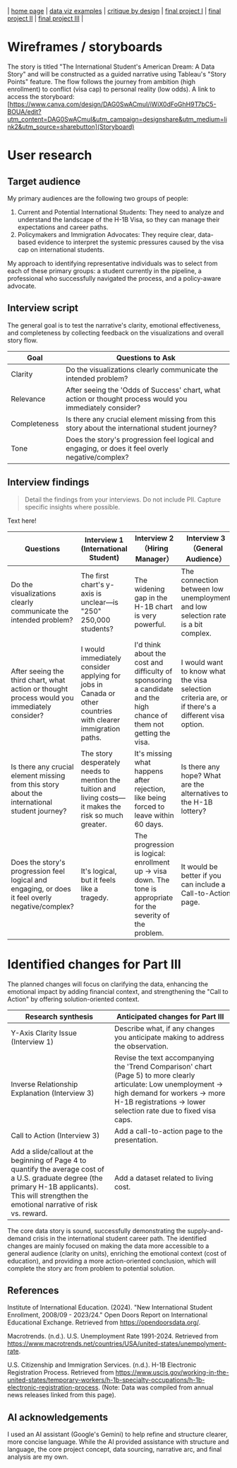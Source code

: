 | [home page](https://cmustudent.github.io/tswd-portfolio-templates/) | [data viz examples](dataviz-examples) | [critique by design](critique-by-design) | [final project I](final-project-part-one) | [final project II](final-project-part-two) | [final project III](final-project-part-three) |

# Wireframes / storyboards
The story is titled "The International Student's American Dream: A Data Story" and will be constructed as a guided narrative using Tableau's "Story Points" feature. The flow follows the journey from ambition (high enrollment) to conflict (visa cap) to personal reality (low odds).
A link to access the storyboard: [https://www.canva.com/design/DAG0SwACmuI/iWiX0dFoGhH9T7bC5-BOUA/edit?utm_content=DAG0SwACmuI&utm_campaign=designshare&utm_medium=link2&utm_source=sharebutton](Storyboard)

# User research 
## Target audience
My primary audiences are the following two groups of people:
1. Current and Potential International Students: They need to analyze and understand the landscape of the H-1B Visa, so they can manage their expectations and career paths.
2. Policymakers and Immigration Advocates: They require clear, data-based evidence to interpret the systemic pressures caused by the visa cap on international students.

My approach to identifying representative individuals was to select from each of these primary groups: a student currently in the pipeline, a professional who successfully navigated the process, and a policy-aware advocate.

## Interview script
The general goal is to test the narrative's clarity, emotional effectiveness, and completeness by collecting feedback on the visualizations and overall story flow.

| Goal | Questions to Ask |
|------|------------------|
|Clarity|Do the visualizations clearly communicate the intended problem?|
|Relevance|After seeing the 'Odds of Success' chart, what action or thought process would you immediately consider?|
|Completeness|Is there any crucial element missing from this story about the international student journey?|
|Tone|Does the story's progression feel logical and engaging, or does it feel overly negative/complex?|

## Interview findings
> Detail the findings from your interviews.  Do not include PII.  Capture specific insights where possible.

Text here!

| Questions               | Interview 1 (International Student) | Interview 2（Hiring Manager） | Interview 3（General Audience） |
|-------------------------|--------------------------------|-------------|-------------|
|Do the visualizations clearly communicate the intended problem?|The first chart's y-axis is unclear—is "250" 250,000 students?|The widening gap in the H-1B chart is very powerful.|The connection between low unemployment and low selection rate is a bit complex.|
|After seeing the third chart, what action or thought process would you immediately consider?|I would immediately consider applying for jobs in Canada or other countries with clearer immigration paths.|I'd think about the cost and difficulty of sponsoring a candidate and the high chance of them not getting the visa.|I would want to know what the visa selection criteria are, or if there's a different visa option.|
|Is there any crucial element missing from this story about the international student journey?|The story desperately needs to mention the tuition and living costs—it makes the risk so much greater.|It's missing what happens after rejection, like being forced to leave within 60 days.|Is there any hope? What are the alternatives to the H-1B lottery?|
|Does the story's progression feel logical and engaging, or does it feel overly negative/complex?|It's logical, but it feels like a tragedy.|The progression is logical: enrollment up → visa down. The tone is appropriate for the severity of the problem.|It would be better if you can include a Call-to-Action page.|


# Identified changes for Part III
The planned changes will focus on clarifying the data, enhancing the emotional impact by adding financial context, and strengthening the "Call to Action" by offering solution-oriented context.

| Research synthesis                       | Anticipated changes for Part III                                                |
|------------------------------------------|---------------------------------------------------------------------------------|
|Y-Axis Clarity Issue (Interview 1)| Describe what, if any changes you anticipate making to address the observation.|Change the 'New International Enrollment' y-axis labels (Page 3) to explicitly include thousands (e.g., "250K" instead of "250") or add a footnote stating the units are in thousands.|
|Inverse Relationship Explanation (Interview 3)|Revise the text accompanying the 'Trend Comparison' chart (Page 5) to more clearly articulate: Low unemployment → high demand for workers → more H-1B registrations → lower selection rate due to fixed visa caps.|
| Call to Action (Interview 3)| Add a call-to-action page to the presentation.|
|Add a slide/callout at the beginning of Page 4 to quantify the average cost of a U.S. graduate degree (the primary H-1B applicants). This will strengthen the emotional narrative of risk vs. reward.| Add a dataset related to living cost.|

The core data story is sound, successfully demonstrating the supply-and-demand crisis in the international student career path. The identified changes are mainly focused on making the data more accessible to a general audience (clarity on units), enriching the emotional context (cost of education), and providing a more action-oriented conclusion, which will complete the story arc from problem to potential solution.

## References
Institute of International Education. (2024). "New International Student Enrollment, 2008/09 - 2023/24." Open Doors Report on International Educational Exchange. Retrieved from https://opendoorsdata.org/.

Macrotrends. (n.d.). U.S. Unemployment Rate 1991-2024. Retrieved from https://www.macrotrends.net/countries/USA/united-states/unempolyment-rate.

U.S. Citizenship and Immigration Services. (n.d.). H-1B Electronic Registration Process. Retrieved from https://www.uscis.gov/working-in-the-united-states/temporary-workers/h-1b-specialty-occupations/h-1b-electronic-registration-process. (Note: Data was compiled from annual news releases linked from this page).

## AI acknowledgements
I used an AI assistant (Google's Gemini) to help refine and structure clearer, more concise language. While the AI provided assistance with structure and language, the core project concept, data sourcing, narrative arc, and final analysis are my own.


